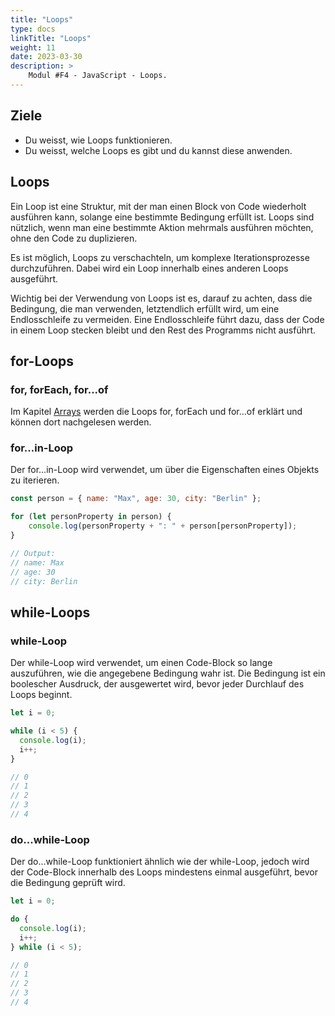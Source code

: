 ```yaml
---
title: "Loops"
type: docs
linkTitle: "Loops"
weight: 11
date: 2023-03-30
description: >
    Modul #F4 - JavaScript - Loops.
---
```


## Ziele
* Du weisst, wie Loops funktionieren.
* Du weisst, welche Loops es gibt und du kannst diese anwenden.

## Loops
Ein Loop ist eine Struktur, mit der man einen Block von Code wiederholt ausführen kann, solange eine bestimmte Bedingung erfüllt ist. Loops sind nützlich, wenn man eine bestimmte Aktion mehrmals ausführen möchten, ohne den Code zu duplizieren.

Es ist möglich, Loops zu verschachteln, um komplexe Iterationsprozesse durchzuführen. Dabei wird ein Loop innerhalb eines anderen Loops ausgeführt.

Wichtig bei der Verwendung von Loops ist es, darauf zu achten, dass die Bedingung, die man verwenden, letztendlich erfüllt wird, um eine Endlosschleife zu vermeiden. Eine Endlosschleife führt dazu, dass der Code in einem Loop stecken bleibt und den Rest des Programms nicht ausführt.

## for-Loops
### for, forEach, for...of
Im Kapitel [Arrays](../../../../en/docs/web/javascript/10_js_arrays.md#iterieren) werden die Loops for, forEach und for...of erklärt und können dort nachgelesen werden.


### for...in-Loop
Der for...in-Loop wird verwendet, um über die Eigenschaften eines Objekts zu iterieren.

```javascript
const person = { name: "Max", age: 30, city: "Berlin" };

for (let personProperty in person) {
    console.log(personProperty + ": " + person[personProperty]);
}

// Output:
// name: Max
// age: 30
// city: Berlin
```

## while-Loops
### while-Loop
Der while-Loop wird verwendet, um einen Code-Block so lange auszuführen, wie die angegebene Bedingung wahr ist. Die Bedingung ist ein boolescher Ausdruck, der ausgewertet wird, bevor jeder Durchlauf des Loops beginnt.

```javascript
let i = 0;

while (i < 5) {
  console.log(i);
  i++;
}

// 0
// 1
// 2
// 3
// 4
```

### do...while-Loop
Der do...while-Loop funktioniert ähnlich wie der while-Loop, jedoch wird der Code-Block innerhalb des Loops mindestens einmal ausgeführt, bevor die Bedingung geprüft wird.

```javascript
let i = 0;

do {
  console.log(i);
  i++;
} while (i < 5);

// 0
// 1
// 2
// 3
// 4
```